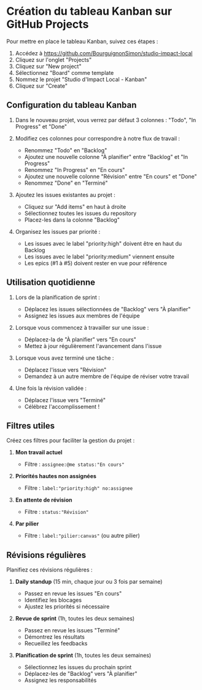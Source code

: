 # Création du tableau Kanban sur GitHub Projects

Pour mettre en place le tableau Kanban, suivez ces étapes :

1. Accédez à https://github.com/BourguignonSimon/studio-impact-local
2. Cliquez sur l'onglet "Projects"
3. Cliquez sur "New project"
4. Sélectionnez "Board" comme template
5. Nommez le projet "Studio d'Impact Local - Kanban"
6. Cliquez sur "Create"

## Configuration du tableau Kanban

1. Dans le nouveau projet, vous verrez par défaut 3 colonnes : "Todo", "In Progress" et "Done"
2. Modifiez ces colonnes pour correspondre à notre flux de travail :
   - Renommez "Todo" en "Backlog"
   - Ajoutez une nouvelle colonne "À planifier" entre "Backlog" et "In Progress"
   - Renommez "In Progress" en "En cours"
   - Ajoutez une nouvelle colonne "Révision" entre "En cours" et "Done"
   - Renommez "Done" en "Terminé"

3. Ajoutez les issues existantes au projet :
   - Cliquez sur "Add items" en haut à droite
   - Sélectionnez toutes les issues du repository
   - Placez-les dans la colonne "Backlog"

4. Organisez les issues par priorité :
   - Les issues avec le label "priority:high" doivent être en haut du Backlog
   - Les issues avec le label "priority:medium" viennent ensuite
   - Les epics (#1 à #5) doivent rester en vue pour référence

## Utilisation quotidienne

1. Lors de la planification de sprint :
   - Déplacez les issues sélectionnées de "Backlog" vers "À planifier"
   - Assignez les issues aux membres de l'équipe

2. Lorsque vous commencez à travailler sur une issue :
   - Déplacez-la de "À planifier" vers "En cours"
   - Mettez à jour régulièrement l'avancement dans l'issue

3. Lorsque vous avez terminé une tâche :
   - Déplacez l'issue vers "Révision"
   - Demandez à un autre membre de l'équipe de réviser votre travail

4. Une fois la révision validée :
   - Déplacez l'issue vers "Terminé"
   - Célébrez l'accomplissement !

## Filtres utiles

Créez ces filtres pour faciliter la gestion du projet :

1. **Mon travail actuel**
   - Filtre : `assignee:@me status:"En cours"`

2. **Priorités hautes non assignées**
   - Filtre : `label:"priority:high" no:assignee`

3. **En attente de révision**
   - Filtre : `status:"Révision"`

4. **Par pilier**
   - Filtre : `label:"pilier:canvas"` (ou autre pilier)

## Révisions régulières

Planifiez ces révisions régulières :

1. **Daily standup** (15 min, chaque jour ou 3 fois par semaine)
   - Passez en revue les issues "En cours"
   - Identifiez les blocages
   - Ajustez les priorités si nécessaire

2. **Revue de sprint** (1h, toutes les deux semaines)
   - Passez en revue les issues "Terminé"
   - Démontrez les résultats
   - Recueillez les feedbacks

3. **Planification de sprint** (1h, toutes les deux semaines)
   - Sélectionnez les issues du prochain sprint
   - Déplacez-les de "Backlog" vers "À planifier"
   - Assignez les responsabilités